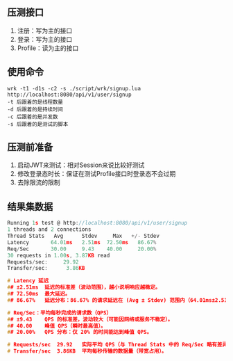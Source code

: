 ## 压测接口
 1. 注册：写为主的接口
 2. 登录：写为主的接口
 3. Profile：读为主的接口

## 使用命令
    wrk -t1 -d1s -c2 -s ./script/wrk/signup.lua http://localhost:8080/api/v1/user/signup
    -t 后跟着的是线程数量
    -d 后跟着的是持续时间
    -c 后跟着的是并发数
    -s 后跟着的是测试的脚本

## 压测前准备
 1. 启动JWT来测试：相对Session来说比较好测试
 2. 修改登录态时长：保证在测试Profile接口时登录态不会过期
 3. 去除限流的限制

## 结果集数据
```c
Running 1s test @ http://localhost:8080/api/v1/user/signup
1 threads and 2 connections
Thread Stats   Avg      Stdev     Max   +/- Stdev
Latency       64.01ms   2.51ms  72.50ms   86.67%
Req/Sec       30.00     9.43    40.00     20.00%
30 requests in 1.00s, 3.87KB read
Requests/sec:     29.92
Transfer/sec:      3.86KB

# Latency 延迟
## ±2.51ms	延迟的标准差（波动范围），越小说明响应越稳定。
## 72.50ms	最大延迟。
## 86.67%	延迟分布：86.67% 的请求延迟在 (Avg ± Stdev) 范围内（64.01ms±2.51ms）。

# Req/Sec：平均每秒完成的请求数（QPS）
## ±9.43	QPS 的标准差，波动较大（可能因网络或服务不稳定）。
## 40.00	峰值 QPS（瞬时最高值）。
## 20.00%	QPS 分布：仅 20% 的时间能达到峰值 QPS。

# Requests/sec	29.92	实际平均 QPS（与 Thread Stats 中的 Req/Sec 略有差异，因统计维度不同）。
# Transfer/sec	3.86KB	平均每秒传输的数据量（带宽占用）。
```